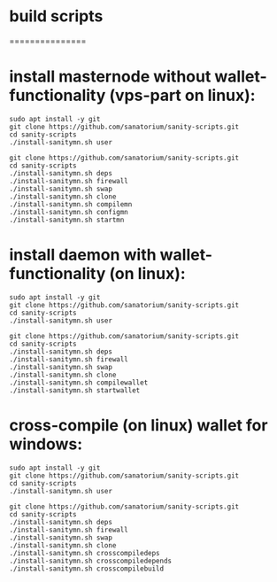 # build scripts
===============

# install masternode without wallet-functionality (vps-part on linux):
    sudo apt install -y git
    git clone https://github.com/sanatorium/sanity-scripts.git
    cd sanity-scripts
    ./install-sanitymn.sh user

    git clone https://github.com/sanatorium/sanity-scripts.git
    cd sanity-scripts
    ./install-sanitymn.sh deps
    ./install-sanitymn.sh firewall
    ./install-sanitymn.sh swap
    ./install-sanitymn.sh clone
    ./install-sanitymn.sh compilemn
    ./install-sanitymn.sh configmn
    ./install-sanitymn.sh startmn

# install daemon with wallet-functionality (on linux):
    sudo apt install -y git
    git clone https://github.com/sanatorium/sanity-scripts.git
    cd sanity-scripts
    ./install-sanitymn.sh user

    git clone https://github.com/sanatorium/sanity-scripts.git
    cd sanity-scripts
    ./install-sanitymn.sh deps
    ./install-sanitymn.sh firewall
    ./install-sanitymn.sh swap
    ./install-sanitymn.sh clone
    ./install-sanitymn.sh compilewallet
    ./install-sanitymn.sh startwallet

# cross-compile (on linux) wallet for windows:
    sudo apt install -y git
    git clone https://github.com/sanatorium/sanity-scripts.git
    cd sanity-scripts
    ./install-sanitymn.sh user

    git clone https://github.com/sanatorium/sanity-scripts.git
    cd sanity-scripts
    ./install-sanitymn.sh deps
    ./install-sanitymn.sh firewall
    ./install-sanitymn.sh swap
    ./install-sanitymn.sh clone
    ./install-sanitymn.sh crosscompiledeps
    ./install-sanitymn.sh crosscompiledepends
    ./install-sanitymn.sh crosscompilebuild
